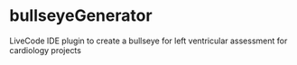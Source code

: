 # bullseyeGenerator
LiveCode IDE plugin  to create a bullseye for left ventricular assessment for cardiology projects
